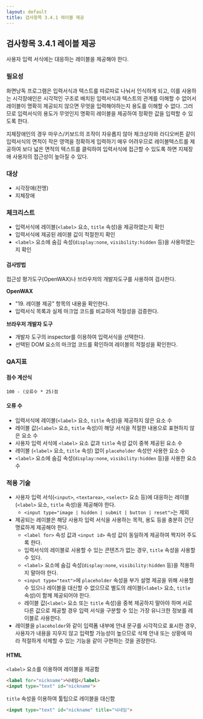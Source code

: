 ```yaml
---
layout: default
title: 검사항목 3.4.1 레이블 제공
---
```


## 검사항목 3.4.1 레이블 제공
사용자 입력 서식에는 대응하는 레이블을 제공해야 한다.

### 필요성
화면낭독 프로그램은 입력서식과 텍스트를 따로따로 나눠서 인식하게 되고, 이를 사용하는 시각장애인은 시각적인 구조로 배치된 입력서식과 텍스트의 관계를 이해할 수 없어서 레이블이 명확히 제공되지 않으면 무엇을 입력해야하는지 용도를 이해할 수 없다. 그러므로 입력서식의 용도가 무엇인지 명확히 레이블을 제공하여 정확한 값을 입력할 수 있도록 한다.

지체장애인의 경우 마우스/키보드의 조작이 자유롭지 않아 체크상자와 라디오버튼 같이 입력서식의 면적이 작은 영역을 정확하게 입력하기 매우 어려우므로 레이블텍스트를 제공하여 보다 넓은 면적의 텍스트를 클릭하여 입력서식에 접근할 수 있도록 하면 지체장애 사용자의 접근성이 높아질 수 있다.

### 대상
* 시각장애(전맹)
* 지체장애

### 체크리스트
* 입력서식에 레이블(`<label>` 요소, `title` 속성)을 제공하였는지 확인
* 입력서식에 제공된 레이블 값이 적절한지 확인
* `<label>` 요소에 숨김 속성(`display:none`, `visibility:hidden` 등)을 사용하였는지 확인

#### 검사방법
접근성 평가도구(OpenWAX)나 브라우저의 개발자도구를 사용하여 검사한다.

**OpenWAX**
* "19. 레이블 제공" 항목의 내용을 확인한다.
* 입력서식 목록과 실제 마크업 코드를 비교하여 적절성을 검증한다.

**브라우저 개발자 도구**
*  개발자 도구의 inspector를 이용하여 입력서식을 선택한다.
* 선택된 DOM 요소의 마크업 코드를 확인하여 레이블의 적절성을 확인한다.

### QA지표
#### 점수 계산식
```
100 - (오류수 * 25)점
```

#### 오류 수
* 입력서식에 레이블(`<label>` 요소, `title` 속성)을 제공하지 않은 요소 수
* 레이블 값(`<label>` 요소, `title` 속성)이 해당 서식을 적절한 내용으로 표현하지 않은 요소 수
* 사용자 입력 서식에 `<label>` 요소 값과 `title` 속성 값이 중복 제공된 요소 수
* 레이블 (`<label>` 요소, `title` 속성) 없이 `placeholder` 속성만 사용한 요소 수
* `<label>` 요소에 숨김 속성(`display:none`, `visibility:hidden` 등)을 사용한 요소 수

### 적용 기술
* 사용자 입력 서식(`<input>`, `<textarea>`, `<select>` 요소 등)에 대응하는 레이블(`<label>` 요소, `title` 속성)을 제공해야 한다.
  * `<input type="image | hidden | submit | button | reset">`는 제외
* 제공되는 레이블은 해당 사용자 입력 서식을 사용하는 목적, 용도 등을 충분히 간단명료하게 제공해야 한다.
  * `<label for>` 속성 값과 `<input id>` 속성 값이 동일하게 제공하여 짝지어 주도록 한다.
  * 입력서식의 레이블로 사용할 수 있는 콘텐츠가 없는 경우, `title` 속성을 사용할 수 있다.
  * `<label>` 요소에 숨김 속성(`display:none`, `visibility:hidden` 등)을 적용하지 말아야 한다.
  * `<input type="text">`에 `placeholder` 속성을 부가 설명 제공을 위해 사용할 수 있으나 레이블을 대신할 수 없으므로 별도의 레이블(`<label>` 요소, `title` 속성)이 함께 제공되어야 한다.
  * 레이블 값(`<label>` 요소 또는 `title` 속성)을 중복 제공하지 말아야 하며 서로 다른 값으로 제공할 경우 입력 서식을 구분할 수 있는 가장 유니크한 정보를 레이블로 사용한다.
* 레이블을 `placeholder`와 같이 입력폼 내부에 안내 문구를 시각적으로 표시한 경우, 사용자가 내용을 지우지 않고 입력할 가능성이 높으므로 삭제 안내 또는 상황에 따라 적절하게 삭제할 수 있는 기능을 같이 구현하는 것을 권장한다.

#### HTML
`<label>` 요소를 이용하여 레이블을 제공함

```html
<label for="nickname">닉네임</label>
<input type="text" id="nickname">
```

`title` 속성을 이용하여 툴팁으로 레이블을 대신함
```html
<input type="text" id="nickname" title="닉네임">
```

